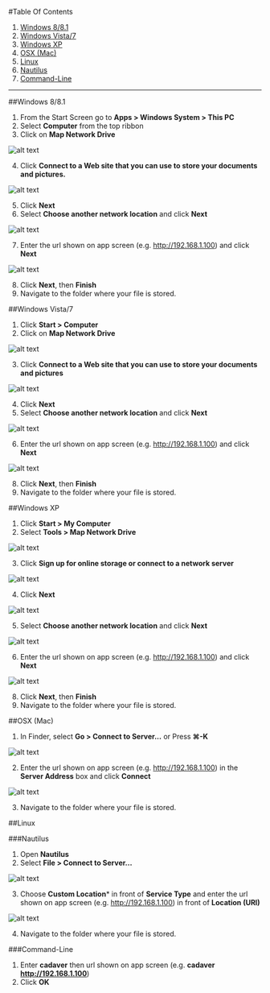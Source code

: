 #Table Of Contents

1. [Windows 8/8.1](#windows-8/8.1)
2. [Windows Vista/7](#windows-vista/7)
3. [Windows XP](#windows-xp)
4. [OSX (Mac)](#osx-(mac))
5. [Linux](#linux)
  1. [Nautilus](#nautilus)
  2. [Command-Line](#command-line)

___

##Windows 8/8.1

1. From the Start Screen go to **Apps > Windows System > This PC**
2. Select **Computer** from the top ribbon
3. Click on **Map Network Drive**

![alt text](http://www2.le.ac.uk/offices/itservices/ithelp/images/my-computer/files-and-security/my-files/webdav/Mapnetworkdrive.jpg "8 Mapnetworkdrive")

4. Click **Connect to a Web site that you can use to store your documents and pictures.**

![alt text](http://www2.le.ac.uk/offices/itservices/ithelp/images/my-computer/files-and-security/my-files/webdav/ConnecttoWebsite.jpg "8 ConnecttoWebsite")

5. Click **Next**
6. Select **Choose another network location** and click **Next**

![alt text](http://www2.le.ac.uk/offices/itservices/ithelp/images/my-computer/files-and-security/my-files/webdav/Customnetworklocation.jpg "8 Customnetworklocation")

7. Enter the url shown on app screen (e.g. http://192.168.1.100) and click **Next**

![alt text](http://www2.le.ac.uk/offices/itservices/ithelp/images/my-computer/files-and-security/my-files/webdav/Websitelocationspecify.jpg "8 Websitelocationspecify")

8. Click **Next**, then **Finish**
9. Navigate to the folder where your file is stored.

##Windows Vista/7

1. Click **Start > Computer**
2. Click on **Map Network Drive**

![alt text](http://www2.le.ac.uk/offices/itservices/ithelp/images/my-computer/files-and-security/my-files/webdav/computer.JPG "7 computer")

3. Click **Connect to a Web site that you can use to store your documents and pictures**

![alt text](http://www2.le.ac.uk/offices/itservices/ithelp/images/my-computer/files-and-security/my-files/webdav/network%20folder%20to%20map.JPG "7 networkfoldertomap")

4. Click **Next**
5. Select **Choose another network location** and click **Next**

![alt text](http://www2.le.ac.uk/offices/itservices/ithelp/images/my-computer/files-and-security/my-files/webdav/choosecustomlocation.JPG "7 choosecustomlocation")

6. Enter the url shown on app screen (e.g. http://192.168.1.100) and click **Next**

![alt text](http://www2.le.ac.uk/offices/itservices/ithelp/images/my-computer/files-and-security/my-files/webdav/enterwebaddress.JPG "7 enterwebaddress")

8. Click **Next**, then **Finish**
9. Navigate to the folder where your file is stored.

##Windows XP

1. Click **Start > My Computer**
2. Select **Tools > Map Network Drive**

![alt text](http://www2.le.ac.uk/offices/itservices/ithelp/images/my-computer/files-and-security/my-files/webdav/XPtoolsmapnetworkdrive.jpg "XPtoolsmapnetworkdrive")

3. Click **Sign up for online storage or connect to a network server**

![alt text](http://www2.le.ac.uk/offices/itservices/ithelp/images/my-computer/files-and-security/my-files/webdav/XPsignupforonlinestorage.jpg "XPsignupforonlinestorage")

4. Click **Next**

![alt text](http://www2.le.ac.uk/offices/itservices/ithelp/images/my-computer/files-and-security/my-files/webdav/XPnext.jpg "XPnext")

5. Select **Choose another network location** and click **Next**

![alt text](http://www2.le.ac.uk/offices/itservices/ithelp/images/my-computer/files-and-security/my-files/webdav/XPchooseanothernetworklocation.jpg "XPchooseanothernetworklocation")

6. Enter the url shown on app screen (e.g. http://192.168.1.100) and click **Next**

![alt text](http://www2.le.ac.uk/offices/itservices/ithelp/images/my-computer/files-and-security/my-files/webdav/XPtypetheadress.jpg "XPtypetheadress")

8. Click **Next**, then **Finish**
9. Navigate to the folder where your file is stored. 

##OSX (Mac)

1. In Finder, select **Go > Connect to Server...** or Press **⌘-K**

![alt text](http://www2.le.ac.uk/offices/itservices/ithelp/images/services/research-r-drive/ConnecttoserverMac.jpg "ConnecttoserverMac")

2. Enter the url shown on app screen (e.g. http://192.168.1.100) in the **Server Address** box and click **Connect**

![alt text](http://www2.le.ac.uk/offices/itservices/ithelp/images/services/research-r-drive/ServeraddressMac.jpg "ServeraddressMac")

3. Navigate to the folder where your file is stored. 

##Linux

###Nautilus

1. Open **Nautilus**
2. Select **File > Connect to Server...**

![alt text](http://www2.le.ac.uk/offices/itservices/ithelp/images/services/research-r-drive/ConnecttoserverLinux.jpg "ConnecttoserverLinux")

3. Choose **Custom Location*** in front of **Service Type** and enter the url shown on app screen (e.g. http://192.168.1.100) in front of **Location (URI)**

![alt text](http://www2.le.ac.uk/offices/itservices/ithelp/images/services/research-r-drive/PasswordLinux.jpg "PasswordLinux")

4. Navigate to the folder where your file is stored. 

###Command-Line

1. Enter **cadaver** then url shown on app screen (e.g. **cadaver http://192.168.1.100**)
2. Click **OK**

